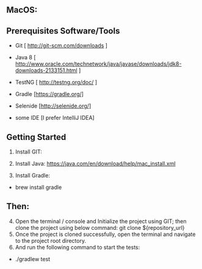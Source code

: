 ## MacOS:
## Prerequisites Software/Tools
 - Git [ http://git-scm.com/downloads ]

 - Java 8 [ http://www.oracle.com/technetwork/java/javase/downloads/jdk8-downloads-2133151.html ]

 - TestNG [ http://testng.org/doc/ ]

 - Gradle [https://gradle.org/]

 - Selenide [http://selenide.org/]

 - some IDE [I prefer IntelliJ IDEA]

## Getting Started

1. Install GIT:

2. Install Java: https://java.com/en/download/help/mac_install.xml

3. Install Gradle:

 - brew install gradle

## Then:

4. Open the terminal / console and Initialize the project using GIT; then clone the project using below command: 
git clone ${repository_url}
5. Once the project is cloned successfully, open the terminal and navigate to the project root directory.
6. And run the following command to start the tests:

 -  ./gradlew test
